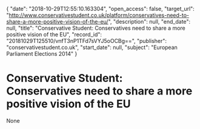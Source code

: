 {
  "date": "2018-10-29T12:55:10.163304", 
  "open_access": false, 
  "target_url": "http://www.conservativestudent.co.uk/platform/conservatives-need-to-share-a-more-positive-vision-of-the-eu/", 
  "description": null, 
  "end_date": null, 
  "title": "Conservative Student: Conservatives need to share a more positive vision of the EU", 
  "record_id": "20181029T125510/vnfT3nP1TFd7sVYJ5oOCBg==", 
  "publisher": "conservativestudent.co.uk", 
  "start_date": null, 
  "subject": "European Parliament Elections 2014"
}

# Conservative Student: Conservatives need to share a more positive vision of the EU

None
